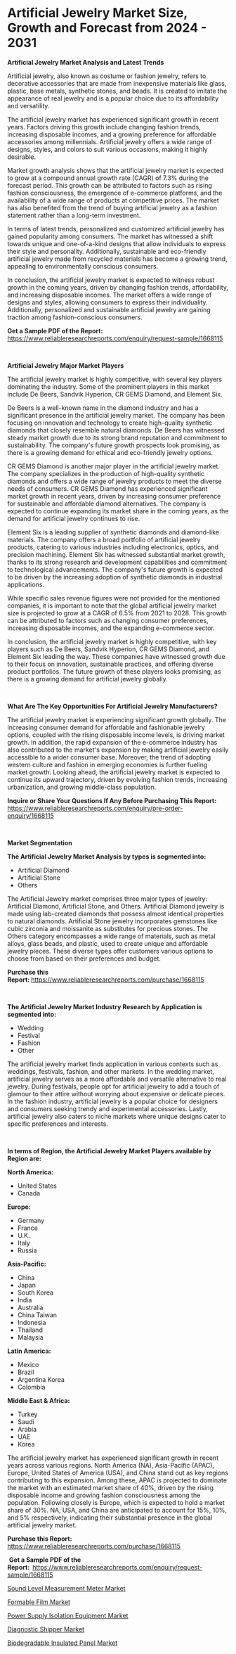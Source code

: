 <p><h1>Artificial Jewelry Market Size, Growth and Forecast from 2024 - 2031</h1></p><p><strong>Artificial Jewelry Market Analysis and Latest Trends</strong></p>
<p><p>Artificial jewelry, also known as costume or fashion jewelry, refers to decorative accessories that are made from inexpensive materials like glass, plastic, base metals, synthetic stones, and beads. It is created to imitate the appearance of real jewelry and is a popular choice due to its affordability and versatility.</p><p>The artificial jewelry market has experienced significant growth in recent years. Factors driving this growth include changing fashion trends, increasing disposable incomes, and a growing preference for affordable accessories among millennials. Artificial jewelry offers a wide range of designs, styles, and colors to suit various occasions, making it highly desirable.</p><p>Market growth analysis shows that the artificial jewelry market is expected to grow at a compound annual growth rate (CAGR) of 7.3% during the forecast period. This growth can be attributed to factors such as rising fashion consciousness, the emergence of e-commerce platforms, and the availability of a wide range of products at competitive prices. The market has also benefited from the trend of buying artificial jewelry as a fashion statement rather than a long-term investment.</p><p>In terms of latest trends, personalized and customized artificial jewelry has gained popularity among consumers. The market has witnessed a shift towards unique and one-of-a-kind designs that allow individuals to express their style and personality. Additionally, sustainable and eco-friendly artificial jewelry made from recycled materials has become a growing trend, appealing to environmentally conscious consumers.</p><p>In conclusion, the artificial jewelry market is expected to witness robust growth in the coming years, driven by changing fashion trends, affordability, and increasing disposable incomes. The market offers a wide range of designs and styles, allowing consumers to express their individuality. Additionally, personalized and sustainable artificial jewelry are gaining traction among fashion-conscious consumers.</p></p>
<p><strong>Get a Sample PDF of the Report:&nbsp;</strong> <a href="https://www.reliableresearchreports.com/enquiry/request-sample/1668115">https://www.reliableresearchreports.com/enquiry/request-sample/1668115</a></p>
<p>&nbsp;</p>
<p><strong>Artificial Jewelry Major Market Players</strong></p>
<p><p>The artificial jewelry market is highly competitive, with several key players dominating the industry. Some of the prominent players in this market include De Beers, Sandvik Hyperion, CR GEMS Diamond, and Element Six.</p><p>De Beers is a well-known name in the diamond industry and has a significant presence in the artificial jewelry market. The company has been focusing on innovation and technology to create high-quality synthetic diamonds that closely resemble natural diamonds. De Beers has witnessed steady market growth due to its strong brand reputation and commitment to sustainability. The company's future growth prospects look promising, as there is a growing demand for ethical and eco-friendly jewelry options.</p><p>CR GEMS Diamond is another major player in the artificial jewelry market. The company specializes in the production of high-quality synthetic diamonds and offers a wide range of jewelry products to meet the diverse needs of consumers. CR GEMS Diamond has experienced significant market growth in recent years, driven by increasing consumer preference for sustainable and affordable diamond alternatives. The company is expected to continue expanding its market share in the coming years, as the demand for artificial jewelry continues to rise.</p><p>Element Six is a leading supplier of synthetic diamonds and diamond-like materials. The company offers a broad portfolio of artificial jewelry products, catering to various industries including electronics, optics, and precision machining. Element Six has witnessed substantial market growth, thanks to its strong research and development capabilities and commitment to technological advancements. The company's future growth is expected to be driven by the increasing adoption of synthetic diamonds in industrial applications.</p><p>While specific sales revenue figures were not provided for the mentioned companies, it is important to note that the global artificial jewelry market size is projected to grow at a CAGR of 6.5% from 2021 to 2028. This growth can be attributed to factors such as changing consumer preferences, increasing disposable incomes, and the expanding e-commerce sector.</p><p>In conclusion, the artificial jewelry market is highly competitive, with key players such as De Beers, Sandvik Hyperion, CR GEMS Diamond, and Element Six leading the way. These companies have witnessed growth due to their focus on innovation, sustainable practices, and offering diverse product portfolios. The future growth of these players looks promising, as there is a growing demand for artificial jewelry globally.</p></p>
<p>&nbsp;</p>
<p><strong>What Are The Key Opportunities For Artificial Jewelry Manufacturers?</strong></p>
<p><p>The artificial jewelry market is experiencing significant growth globally. The increasing consumer demand for affordable and fashionable jewelry options, coupled with the rising disposable income levels, is driving market growth. In addition, the rapid expansion of the e-commerce industry has also contributed to the market's expansion by making artificial jewelry easily accessible to a wider consumer base. Moreover, the trend of adopting western culture and fashion in emerging economies is further fueling market growth. Looking ahead, the artificial jewelry market is expected to continue its upward trajectory, driven by evolving fashion trends, increasing urbanization, and growing middle-class population.</p></p>
<p><strong>Inquire or Share Your Questions If Any Before Purchasing This Report:</strong> <a href="https://www.reliableresearchreports.com/enquiry/pre-order-enquiry/1668115">https://www.reliableresearchreports.com/enquiry/pre-order-enquiry/1668115</a></p>
<p>&nbsp;</p>
<p><strong>Market Segmentation</strong></p>
<p><strong>The Artificial Jewelry Market Analysis by types is segmented into:</strong></p>
<p><ul><li>Artificial Diamond</li><li>Artificial Stone</li><li>Others</li></ul></p>
<p><p>The Artificial Jewelry market comprises three major types of jewelry: Artificial Diamond, Artificial Stone, and Others. Artificial Diamond jewelry is made using lab-created diamonds that possess almost identical properties to natural diamonds. Artificial Stone jewelry incorporates gemstones like cubic zirconia and moissanite as substitutes for precious stones. The Others category encompasses a wide range of materials, such as metal alloys, glass beads, and plastic, used to create unique and affordable jewelry pieces. These diverse types offer customers various options to choose from based on their preferences and budget.</p></p>
<p><strong>Purchase this Report:&nbsp;</strong><a href="https://www.reliableresearchreports.com/purchase/1668115">https://www.reliableresearchreports.com/purchase/1668115</a></p>
<p>&nbsp;</p>
<p><strong>The Artificial Jewelry Market Industry Research by Application is segmented into:</strong></p>
<p><ul><li>Wedding</li><li>Festival</li><li>Fashion</li><li>Other</li></ul></p>
<p><p>The artificial jewelry market finds application in various contexts such as weddings, festivals, fashion, and other markets. In the wedding market, artificial jewelry serves as a more affordable and versatile alternative to real jewelry. During festivals, people opt for artificial jewelry to add a touch of glamour to their attire without worrying about expensive or delicate pieces. In the fashion industry, artificial jewelry is a popular choice for designers and consumers seeking trendy and experimental accessories. Lastly, artificial jewelry also caters to niche markets where unique designs cater to specific preferences and interests.</p></p>
<p>&nbsp;</p>
<p><strong>In terms of Region, the Artificial Jewelry Market Players available by Region are:</strong></p>
<p>
    <p> <strong> North America: </strong>
        <ul>
            <li>United States</li>
            <li>Canada</li>
        </ul>
        </p> 
    <p> <strong> Europe: </strong>
        <ul>
            <li>Germany</li>
            <li>France</li>
            <li>U.K.</li>
            <li>Italy</li>
            <li>Russia</li>
        </ul>
        </p> 
    <p> <strong> Asia-Pacific: </strong>
        <ul>
            <li>China</li>
            <li>Japan</li>
            <li>South Korea</li>
            <li>India</li>
            <li>Australia</li>
            <li>China Taiwan</li>
            <li>Indonesia</li>
            <li>Thailand</li>
            <li>Malaysia</li>
        </ul>
        </p> 
    <p> <strong> Latin America: </strong>
        <ul>
            <li>Mexico</li>
            <li>Brazil</li>
            <li>Argentina Korea</li>
            <li>Colombia</li>
        </ul>
        </p> 
    <p> <strong> Middle East & Africa: </strong>
        <ul>
            <li>Turkey</li>
            <li>Saudi</li>
            <li>Arabia</li>
            <li>UAE</li>
            <li>Korea</li>
        </ul>
    </p>
    </p>
<p><p>The artificial jewelry market has experienced significant growth in recent years across various regions. North America (NA), Asia-Pacific (APAC), Europe, United States of America (USA), and China stand out as key regions contributing to this expansion. Among these, APAC is projected to dominate the market with an estimated market share of 40%, driven by the rising disposable income and growing fashion consciousness among the population. Following closely is Europe, which is expected to hold a market share of 30%. NA, USA, and China are anticipated to account for 15%, 10%, and 5% respectively, indicating their substantial presence in the global artificial jewelry market.</p></p>
<p><strong>Purchase this Report: </strong><a href="https://www.reliableresearchreports.com/purchase/1668115">https://www.reliableresearchreports.com/purchase/1668115</a></p>
<p>&nbsp;<strong>Get a Sample PDF of the Report:&nbsp;&nbsp;</strong><a href="https://www.reliableresearchreports.com/enquiry/request-sample/1668115">https://www.reliableresearchreports.com/enquiry/request-sample/1668115</a></p>
<p><strong></strong></p>
<p><p><a href="https://www.linkedin.com/pulse/sound-level-measurement-meter-market-research-report-provides-3nxne?trackingId=RTlSQP2dTD6xywdN95%2Bepg%3D%3D">Sound Level Measurement Meter Market</a></p><p><a href="https://www.linkedin.com/pulse/formable-film-market-size-share-global-analysis-report-2024-wtuge?trackingId=Od9wAyOVTjyIMfiPLjqDkA%3D%3D">Formable Film Market</a></p><p><a href="https://www.linkedin.com/pulse/global-power-supply-isolation-equipment-market-size-trends-lw5ue?trackingId=aXqmwP1oSDuVK4Je3QeDoQ%3D%3D">Power Supply Isolation Equipment Market</a></p><p><a href="https://www.linkedin.com/pulse/diagnostic-shipper-market-share-amp-new-trends-analysis-gsdne?trackingId=wI%2FuN3ttR4OHrFtZBRb1Kw%3D%3D">Diagnostic Shipper Market</a></p><p><a href="https://www.linkedin.com/pulse/biodegradable-insulated-panel-market-size-growth-forecast-hqige?trackingId=%2FLHMiiw9Rl6K52ARAWMQlA%3D%3D">Biodegradable Insulated Panel Market</a></p></p>